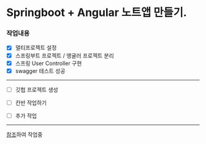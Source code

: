 # Springboot + Angular 노트앱 만들기.

### 작업내용
- [X] 멀티프로젝트 설정  
- [X] 스프링부트 프로젝트 / 앵귤러 프로젝트 분리  
- [X] 스프링 User Controller 구현  
- [X] swagger 테스트 성공

---

- [ ] 깃헙 프로젝트 생성
- [ ] 칸반 작업하기
- [ ] 추가 작업



---


[참조](https://daddyprogrammer.org/post/19/spring-boot2-start-intellij/)하여 작업중
